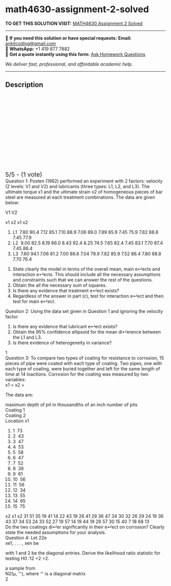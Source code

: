 # math4630-assignment-2-solved
**TO GET THIS SOLUTION VISIT:** [MATH4630 Assignment 2 Solved](https://www.ankitcodinghub.com/product/math4630-assignment-2-solved/)


---

📩 **If you need this solution or have special requests:** **Email:** ankitcoding@gmail.com  
📱 **WhatsApp:** +1 419 877 7882  
📄 **Get a quote instantly using this form:** [Ask Homework Questions](https://www.ankitcodinghub.com/services/ask-homework-questions/)

*We deliver fast, professional, and affordable academic help.*

---

<h2>Description</h2>



<div class="kk-star-ratings kksr-auto kksr-align-center kksr-valign-top" data-payload="{&quot;align&quot;:&quot;center&quot;,&quot;id&quot;:&quot;101514&quot;,&quot;slug&quot;:&quot;default&quot;,&quot;valign&quot;:&quot;top&quot;,&quot;ignore&quot;:&quot;&quot;,&quot;reference&quot;:&quot;auto&quot;,&quot;class&quot;:&quot;&quot;,&quot;count&quot;:&quot;1&quot;,&quot;legendonly&quot;:&quot;&quot;,&quot;readonly&quot;:&quot;&quot;,&quot;score&quot;:&quot;5&quot;,&quot;starsonly&quot;:&quot;&quot;,&quot;best&quot;:&quot;5&quot;,&quot;gap&quot;:&quot;4&quot;,&quot;greet&quot;:&quot;Rate this product&quot;,&quot;legend&quot;:&quot;5\/5 - (1 vote)&quot;,&quot;size&quot;:&quot;24&quot;,&quot;title&quot;:&quot;MATH4630 Assignment 2 Solved&quot;,&quot;width&quot;:&quot;138&quot;,&quot;_legend&quot;:&quot;{score}\/{best} - ({count} {votes})&quot;,&quot;font_factor&quot;:&quot;1.25&quot;}">

<div class="kksr-stars">

<div class="kksr-stars-inactive">
            <div class="kksr-star" data-star="1" style="padding-right: 4px">


<div class="kksr-icon" style="width: 24px; height: 24px;"></div>
        </div>
            <div class="kksr-star" data-star="2" style="padding-right: 4px">


<div class="kksr-icon" style="width: 24px; height: 24px;"></div>
        </div>
            <div class="kksr-star" data-star="3" style="padding-right: 4px">


<div class="kksr-icon" style="width: 24px; height: 24px;"></div>
        </div>
            <div class="kksr-star" data-star="4" style="padding-right: 4px">


<div class="kksr-icon" style="width: 24px; height: 24px;"></div>
        </div>
            <div class="kksr-star" data-star="5" style="padding-right: 4px">


<div class="kksr-icon" style="width: 24px; height: 24px;"></div>
        </div>
    </div>

<div class="kksr-stars-active" style="width: 138px;">
            <div class="kksr-star" style="padding-right: 4px">


<div class="kksr-icon" style="width: 24px; height: 24px;"></div>
        </div>
            <div class="kksr-star" style="padding-right: 4px">


<div class="kksr-icon" style="width: 24px; height: 24px;"></div>
        </div>
            <div class="kksr-star" style="padding-right: 4px">


<div class="kksr-icon" style="width: 24px; height: 24px;"></div>
        </div>
            <div class="kksr-star" style="padding-right: 4px">


<div class="kksr-icon" style="width: 24px; height: 24px;"></div>
        </div>
            <div class="kksr-star" style="padding-right: 4px">


<div class="kksr-icon" style="width: 24px; height: 24px;"></div>
        </div>
    </div>
</div>


<div class="kksr-legend" style="font-size: 19.2px;">
            5/5 - (1 vote)    </div>
    </div>
<div class="page" title="Page 1">
<div class="layoutArea">
<div class="column">
Question 1: Posten (1962) performed an experiment with 2 factors: velocity (2 levels: V1 and V2) and lubricants (three types: L1, L2, and L3). The ultimate torque x1 and the ultimate strain x2 of homogeneous pieces of bar steel are measured at each treatment combinations. The data are given below:

V1 V2

x1 x2 x1 x2

<ol>
<li>L1 &nbsp;7.80 90.4 7.12 85.1 7.10 88.9 7.06 89.0 7.89 85.9 7.45 75.9 7.82 88.8 7.45 77.9</li>
<li>L2 &nbsp;9.00 82.5 8.19 66.0 8.43 92.4 8.25 74.5 7.65 82.4 7.45 83.1 7.70 87.4 7.45 86.4</li>
<li>L3 &nbsp;7.60 94.1 7.06 81.2 7.00 86.6 7.04 79.9 7.82 85.9 7.52 86.4 7.80 88.8 7.70 76.4</li>
</ol>
<ol>
<li>State clearly the model in terms of the overall mean, main e↵ects and interaction e↵ects. This should include all the necessary assumptions and constraints such that we can answer the rest of the questions.</li>
<li>Obtain the all the necessary sum of squares.</li>
<li>Is there any evidence that treatment e↵ect exists?</li>
<li>Regardless of the answer in part (c), test for interaction e↵ect and then test for main e↵ect.</li>
</ol>
Question 2: Using the data set given in Question 1 and ignoring the velocity factor.

<ol>
<li>Is there any evidence that lubricant e↵ect exists?</li>
<li>Obtain the 95% confidence ellipsoid for the mean di↵erence between the L1 and L3.</li>
<li>Is there evidence of heterogeneity in variance?</li>
</ol>
</div>
</div>
<div class="layoutArea">
<div class="column">
1

</div>
</div>
</div>
<div class="page" title="Page 2">
<div class="layoutArea">
<div class="column">
Question 3: To compare two types of coating for resistance to corrosion, 15 pieces of pipe were coated with each type of coating. Two pipes, one with each type of coating, were buried together and left for the same length of time at 14 loactions. Corrosion for the coating was measured by two variables:

</div>
</div>
<div class="layoutArea">
<div class="column">
x1 = x2 =

The data are:

</div>
<div class="column">
maximum depth of pit in thousandths of an inch number of pits

</div>
</div>
<div class="layoutArea">
<div class="column">
Coating 1

</div>
<div class="column">
Coating 2

</div>
</div>
<div class="layoutArea">
<div class="column">
Location x1

<ol>
<li>1 &nbsp;73</li>
<li>2 &nbsp;43</li>
<li>3 &nbsp;47</li>
<li>4 &nbsp;53</li>
<li>5 &nbsp;58</li>
<li>6 &nbsp;47</li>
<li>7 &nbsp;52</li>
<li>8 &nbsp;38</li>
<li>9 &nbsp;61</li>
<li>10 &nbsp;56</li>
<li>11 &nbsp;56</li>
<li>12 &nbsp;34</li>
<li>13 &nbsp;55</li>
<li>14 &nbsp;65</li>
<li>15 &nbsp;75</li>
</ol>
</div>
<div class="column">
x2 x1 x2 31 51 35 19 41 14 22 43 19 26 41 29 36 47 34 30 32 26 29 24 19 36 43 37 34 53 24 33 52 27 19 57 14 19 44 19 26 57 30 15 40 7 18 68 13

</div>
</div>
<div class="layoutArea">
<div class="column">
Do the two coatings di↵er significantly in their e↵ect on corrosion? Clearly state the needed assumptions for your analysis.

</div>
</div>
<div class="layoutArea">
<div class="column">
Question 4: Let 22e

</div>
</div>
<div class="layoutArea">
<div class="column">
xe1, . . . , xen be

with 1 and 2 be the diagonal entries. Derive the likelihood ratio statistic for testing H0 :12 =2 =2.

</div>
</div>
<div class="layoutArea">
<div class="column">
a sample from

</div>
<div class="column">
N2(μ, ⌃), where ⌃ is a diagonal matrix

</div>
</div>
<div class="layoutArea">
<div class="column">
2

</div>
</div>
</div>
